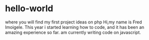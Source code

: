 # hello-world
where you will find my first project ideas on php
Hi,my name is Fred Imoigele. This year i started learning how to code, and it has been an amazing experience so far. am currently writing code on javascript.
